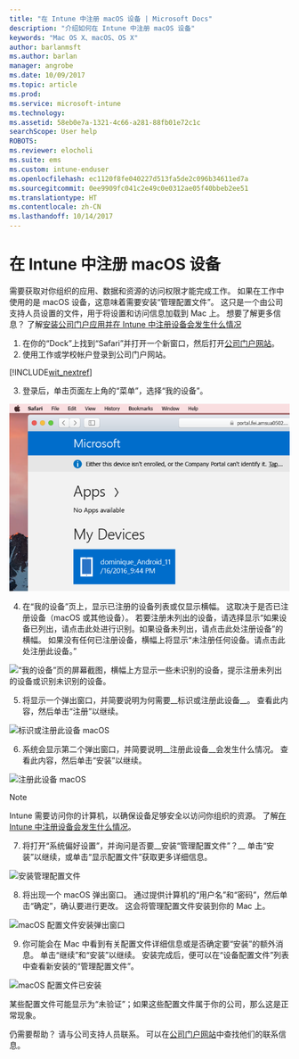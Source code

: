```yaml
---
title: "在 Intune 中注册 macOS 设备 | Microsoft Docs"
description: "介绍如何在 Intune 中注册 macOS 设备"
keywords: "Mac OS X、macOS、OS X"
author: barlanmsft
ms.author: barlan
manager: angrobe
ms.date: 10/09/2017
ms.topic: article
ms.prod: 
ms.service: microsoft-intune
ms.technology: 
ms.assetid: 58eb0e7a-1321-4c66-a281-88fb01e72c1c
searchScope: User help
ROBOTS: 
ms.reviewer: elocholi
ms.suite: ems
ms.custom: intune-enduser
ms.openlocfilehash: ec1120f8fe040227d513fa5de2c096b34611ed7a
ms.sourcegitcommit: 0ee9909fc041c2e49c0e0312ae05f40bbeb2ee51
ms.translationtype: HT
ms.contentlocale: zh-CN
ms.lasthandoff: 10/14/2017
---
```

# <a name="enroll-your-macos-device-in-intune"></a>在 Intune 中注册 macOS 设备

需要获取对你组织的应用、数据和资源的访问权限才能完成工作。 如果在工作中使用的是 macOS 设备，这意味着需要安装“管理配置文件”。 这只是一个由公司支持人员设置的文件，用于将设置和访问信息加载到 Mac 上。 想要了解更多信息？ 了解[安装公司门户应用并在 Intune 中注册设备会发生什么情况](what-happens-if-you-install-the-company-portal-app-and-enroll-your-device-in-intune-ios.md)

1. 在你的“Dock”上找到“Safari”并打开一个新窗口，然后打开[公司门户网站](https://portal.manage.microsoft.com)。
2. 使用工作或学校帐户登录到公司门户网站。

  [!INCLUDE[wit_nextref](includes/end-user-password-guidance.md)]

3. 登录后，单击页面左上角的“菜单”，选择“我的设备”。

 ![Web 门户登录页面的屏幕截图，Web 门户显示没有可安装的应用，下方有“我的设备”按钮。](./media/macOS_enroll_001_landing_page.png)

4. 在“我的设备”页上，显示已注册的设备列表或仅显示横幅。 这取决于是否已注册设备（macOS 或其他设备）。 若要注册未列出的设备，请选择显示“如果设备已列出，请点击此处进行识别。如果设备未列出，请点击此处注册设备”的横幅。 如果没有任何已注册设备，横幅上将显示“未注册任何设备。请点击此处注册此设备。”

  ![“我的设备”页的屏幕截图，横幅上方显示一些未识别的设备，提示注册未列出的设备或识别未识别的设备。](./media/macOS_enroll_002_tap_here_banner.png)

5. 将显示一个弹出窗口，并简要说明为何需要__标识或注册此设备__。 查看此内容，然后单击“注册”以继续。

 ![标识或注册此设备 macOS](./media/macOS_enroll_003_IDenroll_popup.png)

6. 系统会显示第二个弹出窗口，并简要说明__注册此设备__会发生什么情况。 查看此内容，然后单击“安装”以继续。

 ![注册此设备 macOS](./media/macOS_enroll_004_enroll_popup.png)

  > [!NOTE]
  > Intune 需要访问你的计算机，以确保设备足够安全以访问你组织的资源。 了解[在 Intune 中注册设备会发生什么情况](what-happens-if-you-install-the-Company-Portal-app-and-enroll-your-device-in-intune-ios.md)。

7. 将打开“系统偏好设置”，并询问是否要__安装“管理配置文件”？__ 单击“安装”以继续，或单击“显示配置文件”获取更多详细信息。

 ![安装管理配置文件](./media/macOS_enroll_005_sysprefs_mgmt_profile.png)

8. 将出现一个 macOS 弹出窗口。 通过提供计算机的“用户名”和“密码”，然后单击“确定”，确认要进行更改。 这会将管理配置文件安装到你的 Mac 上。

 ![macOS 配置文件安装弹出窗口](./media/macOS_enroll_006_sysprefs_admin_login.png)

9. 你可能会在 Mac 中看到有关配置文件详细信息或是否确定要“安装”的额外消息。 单击“继续”和“安装”以继续。 安装完成后，便可以在“设备配置文件”列表中查看新安装的“管理配置文件”。

 ![macOS 配置文件已安装](./media/macOS_enroll_007_sysprefs_installed_profile.png)

某些配置文件可能显示为“未验证”；如果这些配置文件属于你的公司，那么这是正常现象。

仍需要帮助？ 请与公司支持人员联系。 可以在[公司门户网站](https://portal.manage.microsoft.com)中查找他们的联系信息。
